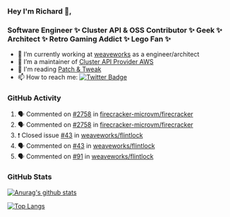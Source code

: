 ### Hey I'm Richard 👋, 

<h3 align="left">Software Engineer ✨ Cluster API & OSS Contributor ✨ Geek ✨ Architect ✨ Retro Gaming Addict ✨ Lego Fan ✨</h3>

- 🔭 I’m currently working at [weaveworks](https://github.com/weaveworks) as a engineer/architect
- 👯 I’m a maintainer of [Cluster API Provider AWS](https://github.com/kubernetes-sigs/cluster-api-provider-aws)
- 💬 I'm reading [Patch & Tweak](https://bjooks.com/products/patch-tweak-exploring-modular-synthesis)
- 📫 How to reach me: [![Twitter Badge](https://img.shields.io/badge/-@fruit_case-00acee?style=flat&logo=Twitter&logoColor=white)](https://twitter.com/intent/follow?screen_name=fruit_case "Follow on Twitter")

### GitHub Activity 

<!--START_SECTION:activity-->
1. 🗣 Commented on [#2758](https://github.com/firecracker-microvm/firecracker/issues/2758) in [firecracker-microvm/firecracker](https://github.com/firecracker-microvm/firecracker)
2. 🗣 Commented on [#2758](https://github.com/firecracker-microvm/firecracker/issues/2758) in [firecracker-microvm/firecracker](https://github.com/firecracker-microvm/firecracker)
3. ❗️ Closed issue [#43](https://github.com/weaveworks/flintlock/issues/43) in [weaveworks/flintlock](https://github.com/weaveworks/flintlock)
4. 🗣 Commented on [#43](https://github.com/weaveworks/flintlock/issues/43) in [weaveworks/flintlock](https://github.com/weaveworks/flintlock)
5. 🗣 Commented on [#91](https://github.com/weaveworks/flintlock/issues/91) in [weaveworks/flintlock](https://github.com/weaveworks/flintlock)
<!--END_SECTION:activity-->

### GitHub Stats

[![Anurag's github stats](https://github-readme-stats.vercel.app/api?username=richardcase&count_private=true&show_icons=true)](https://github.com/anuraghazra/github-readme-stats)

[![Top Langs](https://github-readme-stats.vercel.app/api/top-langs/?username=richardcase&hide=html&layout=compact)](https://github.com/anuraghazra/github-readme-stats)
